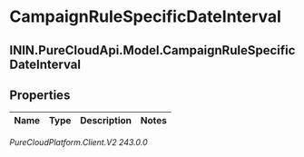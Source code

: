 # CampaignRuleSpecificDateInterval

## ININ.PureCloudApi.Model.CampaignRuleSpecificDateInterval

## Properties

|Name | Type | Description | Notes|
|------------ | ------------- | ------------- | -------------|



_PureCloudPlatform.Client.V2 243.0.0_

